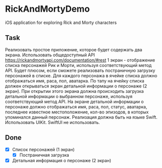 # RickAndMortyDemo
iOS application for exploring Rick and Morty characters

## Task
Реализовать простое приложение, которое будет содержать два экрана.
Использовать общедоступный API https://rickandmortyapi.com/documentation/#rest
1 экран - отображение списка персонажей Рик и Морти, используя соответствующий метод API. Будет плюсом, если сможете реализовать постраничную загрузку персонажей в списке.
Для каждого персонажа в ячейке списка должно отображаться имя, раса, пол, аватарка.
По тапу на ячейку списка должен открываться экран детальной информации о персонаже (2 экран). При открытии этого экрана должна происходить загрузка детальной информации о выбранном персонаже, используя соответствующий метод API.
На экране детальной информации о персонаже должно отображаться имя, раса, пол, статус, аватарка, последнее известное местоположение, кол-во эпизодов, в которых упоминался данный персонаж.
Реализация должна быть на языке Swift. Использовать UIKit. SwiftUI не использовать.

## Done
- [x] Список персонажей (1 экран)
    - [x] Постраничная загрузка
- [x] Детальная информация о персонаже (2 экран)
